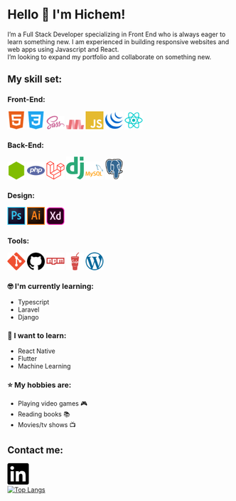# Hello 👋 I'm Hichem!

I’m a Full Stack Developer specializing in Front End who is always eager to learn something new. I am experienced in building responsive websites and web apps using Javascript and React.  
I’m looking to expand my portfolio and collaborate on something new.  

## My skill set:  
### Front-End:   
<p>
<img src="https://raw.githubusercontent.com/Hichem-Chabou/Hichem-Chabou/master/assets/html5.svg" height="auto" width="40">
<img src="https://raw.githubusercontent.com/Hichem-Chabou/Hichem-Chabou/master/assets/css3.svg" height="auto" width="40">
<img src="https://raw.githubusercontent.com/Hichem-Chabou/Hichem-Chabou/master/assets/sass.svg" height="auto" width="40">
<img src="https://raw.githubusercontent.com/Hichem-Chabou/Hichem-Chabou/master/assets/materialize.svg" height="auto" width="40">
<img src="https://raw.githubusercontent.com/Hichem-Chabou/Hichem-Chabou/master/assets/javascript.svg" height="auto" width="40">
<img src="https://raw.githubusercontent.com/Hichem-Chabou/Hichem-Chabou/master/assets/jquery.svg" height="auto" width="40">
<img src="https://raw.githubusercontent.com/Hichem-Chabou/Hichem-Chabou/master/assets/react.svg" height="auto" width="40">
</p>  

### Back-End:   
<p>
<img src="https://raw.githubusercontent.com/Hichem-Chabou/Hichem-Chabou/master/assets/node.svg" height="auto" width="40">
<img src="https://raw.githubusercontent.com/Hichem-Chabou/Hichem-Chabou/master/assets/php.svg" height="auto" width="40">
<img src="https://raw.githubusercontent.com/Hichem-Chabou/Hichem-Chabou/master/assets/laravel.svg" height="auto" width="40">
<img src="https://raw.githubusercontent.com/Hichem-Chabou/Hichem-Chabou/master/assets/django.svg" height="auto" width="40">
<img src="https://raw.githubusercontent.com/Hichem-Chabou/Hichem-Chabou/master/assets/mysql.svg" height="auto" width="40">
<img src="https://raw.githubusercontent.com/Hichem-Chabou/Hichem-Chabou/master/assets/postgresql.svg" height="auto" width="40">
</p>  

### Design:   
<p>
<img src="https://raw.githubusercontent.com/Hichem-Chabou/Hichem-Chabou/master/assets/photoshop.svg" height="auto" width="40">
<img src="https://raw.githubusercontent.com/Hichem-Chabou/Hichem-Chabou/master/assets/illustrator.svg" height="auto" width="40">
<img src="https://raw.githubusercontent.com/Hichem-Chabou/Hichem-Chabou/master/assets/XD.svg" height="auto" width="40">
</p>

### Tools:   
<p>
<img src="https://raw.githubusercontent.com/Hichem-Chabou/Hichem-Chabou/master/assets/git.svg" height="auto" width="40">
<img src="https://raw.githubusercontent.com/Hichem-Chabou/Hichem-Chabou/master/assets/github.svg" height="auto" width="40">
<img src="https://raw.githubusercontent.com/Hichem-Chabou/Hichem-Chabou/master/assets/npm.svg" height="auto" width="40">
<img src="https://raw.githubusercontent.com/Hichem-Chabou/Hichem-Chabou/master/assets/gulp.svg" height="auto" width="40">
<img src="https://raw.githubusercontent.com/Hichem-Chabou/Hichem-Chabou/master/assets/wordpress.svg" height="auto" width="40">
</p>  

### :nerd_face: I'm currently learning:  
- Typescript
- Laravel
- Django

### :thinking: I want to learn:  
- React Native
- Flutter
- Machine Learning

### :star: My hobbies are:  
- Playing video games :video_game:
- Reading books :books:
- Movies/tv shows :tv:  

## Contact me:

[![github](https://raw.githubusercontent.com/Hichem-Chabou/Hichem-Chabou/master/assets/linkedin.svg)][1]  
[![Top Langs](https://github-readme-stats.vercel.app/api/top-langs/?username=Hichem-Chabou)](https://github.com/anuraghazra/github-readme-stats)

[1]: https://www.linkedin.com/in/hichem-chabou/